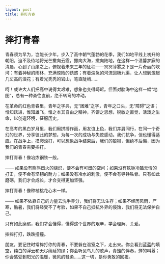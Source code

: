 ```yaml
---
layout: post
title: 摔打青春
---
```


# 摔打青春 #

<p>
    青春须为早为，岂能长少年。步入了高中朝气蓬勃的花季，我们如地平线上初升的朝阳，迫不及待地将光芒撒向云霞，撒向大海，撒向陆地，在这样一个温馨梦寐的清晨，心到了山崖之上，俯视着未来三年的征程——冥冥薄雾之下是一片奇丽的坎坷：有着神秘的雨林，充满惊险的诱惑；有着湍急的河流回肠九渠，让人想到激起几丈高的浪花；有着光秃秃的岩山，笔直陡峭……
</p>

<p>
    呵！或许大人们把高中说得太艰难，想象也变得崎岖。但面对脑海中这样一幅“地图”，总有一种勇往直前，绝不转弯的冲动。
</p>

<p>
    在革命的红色青春里，青年之字典，无“困难”之字，青年之口头，无“障碍”之语；惟知跃进，惟知雄飞，惟之本其自由之精神，齐僻之思想，锐敏之直觉，活泼之生命，以创造环境，征服历史。
</p> 

<p>
    在高考的黑白岁月里，我们用拼搏作画，用友谊上色，我们并肩同行，在同一个奇幻的世界，分享彼此的梦想，为每一次的成功与失败感动。我们抗争，但也懂得适应。在战争上，摸爬滚打，可以想象战争结束后，我们的狼狈，但绝不后悔，因为我们的青春需要摔打。
</p>

<p>
    摔打青春！像冶炼钢铁一般。
</p>

<p>
    —— 如果没有熊熊烈火的烧炽，便不会有可塑的空间；如果没有铁锤冷酷无情的打击，便不会有坚韧的耐力；如果没有冷水的刺激，便不会有铮铮铁骨。只有如此磨砺，我们才会成长，才会变得更加坚强。
</p>

<p>
    摔打青春！像种植桃花心木一样。
</p>

<p>
    —— 如果不依靠自己的力量去洗手养分，我们将无法生存；如果不经历风雨，严寒，酷暑，我们将经受不了考验，如果不自己抵抗外界的侵蚀，我们将无法保护自己。
</p>

<p>
    只有如此磨砺，我们才会懂得，懂得这个世界的艰辛，学会理解、关爱。
</p>

<p>
    摔摔打打，跌跌撞撞。
</p>

<p>
    朋友，要记住时常摔打你的青春，不要躲在温室之下，走出来。你会看到蓝蓝的填空，纯白的浮云和无尽绵延的绿；你会听见鸟儿的歌声，青蛙的伴奏，蝉的叫嚣；你会感受到阳光的温暖，微风的轻柔……这一切，是你勇敢的回报。
</p>    
